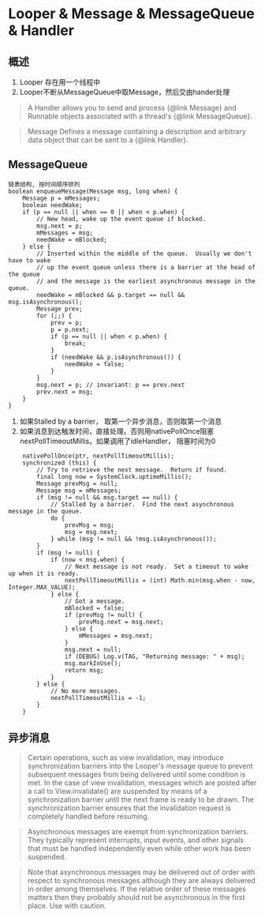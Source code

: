 # Looper & Message & MessageQueue & Handler

## 概述
1. Looper 存在用一个线程中
2. Looper不断从MessageQueue中取Message，然后交由hander处理

> A Handler allows you to send and process {@link Message} and Runnable
objects associated with a thread's {@link MessageQueue}. 

> Message Defines a message containing a description and arbitrary data object that can be
sent to a {@link Handler}. 


## MessageQueue
    链表结构, 按时间顺序排列
    boolean enqueueMessage(Message msg, long when) {
        Message p = mMessages;
        boolean needWake;
        if (p == null || when == 0 || when < p.when) {
            // New head, wake up the event queue if blocked.
            msg.next = p;
            mMessages = msg;
            needWake = mBlocked;
        } else {
            // Inserted within the middle of the queue.  Usually we don't have to wake
            // up the event queue unless there is a barrier at the head of the queue
            // and the message is the earliest asynchronous message in the queue.
            needWake = mBlocked && p.target == null && msg.isAsynchronous();
            Message prev;
            for (;;) {
                prev = p;
                p = p.next;
                if (p == null || when < p.when) {
                    break;
                }
                if (needWake && p.isAsynchronous()) {
                    needWake = false;
                }
            }
            msg.next = p; // invariant: p == prev.next
            prev.next = msg;
        }
    }

1. 如果Stalled by a barrier， 取第一个异步消息，否则取第一个消息
2. 如果消息到达触发时间，直接处理。否则用nativePollOnce阻塞nextPollTimeoutMillis。如果调用了idleHandler， 阻塞时间为0
```        
    nativePollOnce(ptr, nextPollTimeoutMillis);
    synchronized (this) {
        // Try to retrieve the next message.  Return if found.
        final long now = SystemClock.uptimeMillis();
        Message prevMsg = null;
        Message msg = mMessages;
        if (msg != null && msg.target == null) {
            // Stalled by a barrier.  Find the next asynchronous message in the queue.
            do {
                prevMsg = msg;
                msg = msg.next;
            } while (msg != null && !msg.isAsynchronous());
        }
        if (msg != null) {
            if (now < msg.when) {
                // Next message is not ready.  Set a timeout to wake up when it is ready.
                nextPollTimeoutMillis = (int) Math.min(msg.when - now, Integer.MAX_VALUE);
            } else {
                // Got a message.
                mBlocked = false;
                if (prevMsg != null) {
                    prevMsg.next = msg.next;
                } else {
                    mMessages = msg.next;
                }
                msg.next = null;
                if (DEBUG) Log.v(TAG, "Returning message: " + msg);
                msg.markInUse();
                return msg;
            }
        } else {
            // No more messages.
            nextPollTimeoutMillis = -1;
        }
    }
```
## 异步消息

> Certain operations, such as view invalidation, may introduce synchronization barriers into the Looper's message queue to prevent subsequent messages from being delivered until some condition is met. In the case of view invalidation, messages which are posted after a call to View.invalidate() are suspended by means of a synchronization barrier until the next frame is ready to be drawn. The synchronization barrier ensures that the invalidation request is completely handled before resuming.

> Asynchronous messages are exempt from synchronization barriers. They typically represent interrupts, input events, and other signals that must be handled independently even while other work has been suspended.

> Note that asynchronous messages may be delivered out of order with respect to synchronous messages although they are always delivered in order among themselves. If the relative order of these messages matters then they probably should not be asynchronous in the first place. Use with caution.